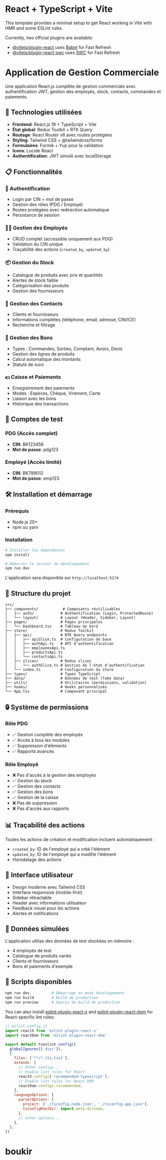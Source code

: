 # React + TypeScript + Vite

This template provides a minimal setup to get React working in Vite with HMR and some ESLint rules.

Currently, two official plugins are available:

- [@vitejs/plugin-react](https://github.com/vitejs/vite-plugin-react/blob/main/packages/plugin-react) uses [Babel](https://babeljs.io/) for Fast Refresh
- [@vitejs/plugin-react-swc](https://github.com/vitejs/vite-plugin-react/blob/main/packages/plugin-react-swc) uses [SWC](https://swc.rs/) for Fast Refresh

# Application de Gestion Commerciale

Une application React.js complète de gestion commerciale avec authentification JWT, gestion des employés, stock, contacts, commandes et paiements.

## 🚀 Technologies utilisées

- **Frontend**: React.js 18 + TypeScript + Vite
- **État global**: Redux Toolkit + RTK Query
- **Routage**: React Router v6 avec routes protégées
- **Styling**: Tailwind CSS + @tailwindcss/forms
- **Formulaires**: Formik + Yup pour la validation
- **Icons**: Lucide React
- **Authentification**: JWT simulé avec localStorage

## 📋 Fonctionnalités

### 🔐 Authentification
- Login par CIN + mot de passe
- Gestion des rôles (PDG / Employé)
- Routes protégées avec redirection automatique
- Persistance de session

### 👨‍💼 Gestion des Employés
- CRUD complet (accessible uniquement aux PDG)
- Validation du CIN unique
- Traçabilité des actions (`created_by`, `updated_by`)

### 📦 Gestion du Stock
- Catalogue de produits avec prix et quantités
- Alertes de stock faible
- Catégorisation des produits
- Gestion des fournisseurs

### 📇 Gestion des Contacts
- Clients et fournisseurs
- Informations complètes (téléphone, email, adresse, CIN/ICE)
- Recherche et filtrage

### 🧾 Gestion des Bons
- Types : Commandes, Sorties, Comptant, Avoirs, Devis
- Gestion des lignes de produits
- Calcul automatique des montants
- Statuts de suivi

### 💵 Caisse et Paiements
- Enregistrement des paiements
- Modes : Espèces, Chèque, Virement, Carte
- Liaison avec les bons
- Historique des transactions

## 🔑 Comptes de test

### PDG (Accès complet)
- **CIN**: BK123456
- **Mot de passe**: pdg123

### Employé (Accès limité)
- **CIN**: BK789012
- **Mot de passe**: emp123

## 🛠️ Installation et démarrage

### Prérequis
- Node.js 20+ 
- npm ou yarn

### Installation
```bash
# Installer les dépendances
npm install

# Démarrer le serveur de développement
npm run dev
```

L'application sera disponible sur `http://localhost:5174`

## 📁 Structure du projet

```
src/
├── components/           # Composants réutilisables
│   ├── auth/            # Authentification (Login, ProtectedRoute)
│   └── layout/          # Layout (Header, Sidebar, Layout)
├── pages/               # Pages principales
│   └── Dashboard.tsx    # Tableau de bord
├── store/               # Redux Toolkit
│   ├── api/             # RTK Query endpoints
│   │   ├── apiSlice.ts  # Configuration de base
│   │   ├── authApi.ts   # API d'authentification
│   │   ├── employeesApi.ts
│   │   ├── productsApi.ts
│   │   └── contactsApi.ts
│   ├── slices/          # Redux slices
│   │   └── authSlice.ts # Gestion de l'état d'authentification
│   └── index.ts         # Configuration du store
├── types/               # Types TypeScript
├── data/                # Données de test (fake data)
├── utils/               # Utilitaires (permissions, validation)
├── hooks/               # Hooks personnalisés
└── App.tsx              # Composant principal
```

## 🔒 Système de permissions

### Rôle PDG
- ✅ Gestion complète des employés
- ✅ Accès à tous les modules
- ✅ Suppression d'éléments
- ✅ Rapports avancés

### Rôle Employé
- ❌ Pas d'accès à la gestion des employés
- ✅ Gestion du stock
- ✅ Gestion des contacts
- ✅ Gestion des bons
- ✅ Gestion de la caisse
- ❌ Pas de suppression
- ❌ Pas d'accès aux rapports

## 📊 Traçabilité des actions

Toutes les actions de création et modification incluent automatiquement :
- `created_by`: ID de l'employé qui a créé l'élément
- `updated_by`: ID de l'employé qui a modifié l'élément
- Horodatage des actions

## 🎨 Interface utilisateur

- Design moderne avec Tailwind CSS
- Interface responsive (mobile-first)
- Sidebar rétractable
- Header avec informations utilisateur
- Feedback visuel pour les actions
- Alertes et notifications

## 🔄 Données simulées

L'application utilise des données de test stockées en mémoire :
- 4 employés de test
- Catalogue de produits variés
- Clients et fournisseurs
- Bons et paiements d'exemple

## 📄 Scripts disponibles

```bash
npm run dev          # Démarrage en mode développement
npm run build        # Build de production
npm run preview      # Aperçu du build de production
```

You can also install [eslint-plugin-react-x](https://github.com/Rel1cx/eslint-react/tree/main/packages/plugins/eslint-plugin-react-x) and [eslint-plugin-react-dom](https://github.com/Rel1cx/eslint-react/tree/main/packages/plugins/eslint-plugin-react-dom) for React-specific lint rules:

```js
// eslint.config.js
import reactX from 'eslint-plugin-react-x'
import reactDom from 'eslint-plugin-react-dom'

export default tseslint.config([
  globalIgnores(['dist']),
  {
    files: ['**/*.{ts,tsx}'],
    extends: [
      // Other configs...
      // Enable lint rules for React
      reactX.configs['recommended-typescript'],
      // Enable lint rules for React DOM
      reactDom.configs.recommended,
    ],
    languageOptions: {
      parserOptions: {
        project: ['./tsconfig.node.json', './tsconfig.app.json'],
        tsconfigRootDir: import.meta.dirname,
      },
      // other options...
    },
  },
])
```
# boukir
